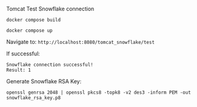 Tomcat Test Snowflake connection

```
docker compose build
```

```
docker compose up
```

Navigate to: `http://localhost:8080/tomcat_snowflake/test`

If successful:

```
Snowflake connection successful!
Result: 1
```

Generate Snowflake RSA Key:
```
openssl genrsa 2048 | openssl pkcs8 -topk8 -v2 des3 -inform PEM -out snowflake_rsa_key.p8
```
